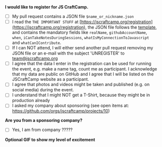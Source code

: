 **I would like to register for JS CraftCamp.**

- [ ] My pull request contains a JSON file `$name_or_nickname.json`
- [ ] I read the `THE IMPORTANT STUFF` at [https://jscraftcamp.org/registration](https://jscraftcamp.org/registration), the JSON file follows the [template](https://github.com/jscraftcamp/website/blob/main/participants/_template.json), and contains the mandatory fields like `realName`, `githubAccountName`, `when`, `iCanTakeNotesDuringSessions`, `whatIsMyConnectionToJavascript` and `whatCanIContribute`.
- [ ] If I can NOT attend, I will either send another pull request removing my JSON file or an e-mail with the subject 'UNREGISTER' to team@jscraftcamp.org
- [ ] I agree that the data I enter in the registration can be used for running the event, e.g. make a name tag, count me as participant. I acknowledge that my data are public on GitHub and I agree that I will be listed on the JSCraftCamp website as a participant.
- [ ] I agree that photos and videos might be taken and published (e.g. on social media) during the event.
- [ ] I understand that I might NOT get a T-Shirt, because they might be in production already
- [ ] I asked my company about sponsoring (see open items at: https://github.com/orgs/jscraftcamp/projects/10)

**Are you from a sponsoring company?**

- [ ] Yes, I am from company ?????

**Optional GIF to show my level of excitement**

<!-- If you like to share some fun GIF with us, try to drag & drop something from giphy.com here ;) -->
